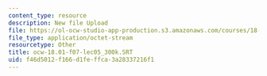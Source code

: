 ```yaml
---
content_type: resource
description: New file Upload
file: https://ol-ocw-studio-app-production.s3.amazonaws.com/courses/18-01sc-single-variable-calculus-fall-2010/f46d5012f166d1feffca3a28337216f1_ocw-18.01-f07-lec05_300k.SRT
file_type: application/octet-stream
resourcetype: Other
title: ocw-18.01-f07-lec05_300k.SRT
uid: f46d5012-f166-d1fe-ffca-3a28337216f1
---
```

